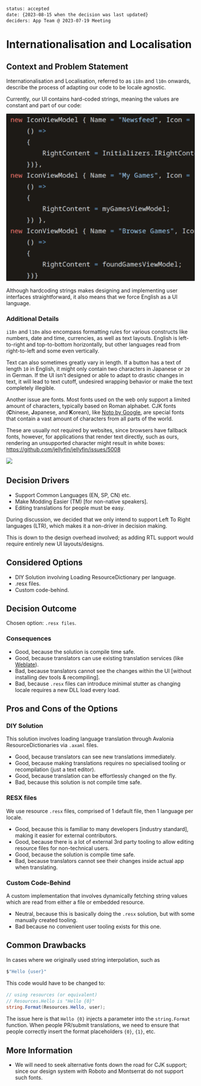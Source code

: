 ```
status: accepted  
date: {2023-08-15 when the decision was last updated}  
deciders: App Team @ 2023-07-19 Meeting  
```

# Internationalisation and Localisation

## Context and Problem Statement

Internationalisation and Localisation, referred to as `i18n` and `l10n` onwards, describe the process of adapting our code to be locale agnostic.

Currently, our UI contains hard-coded strings, meaning the values are constant and part of our code:

![Strings](./images/0007_unlocalised_strings.png)

Although hardcoding strings makes designing and implementing user interfaces straightforward, it also means that we force English as a UI language.

### Additional Details

`i18n` and `l10n` also encompass formatting rules for various constructs like numbers, date and time, currencies, as well as text layouts. English is left-to-right and top-to-bottom horizontally, but other languages read from right-to-left and some even vertically. 

Text can also sometimes greatly vary in length. If a button has a text of length `10` in English, it might only contain two characters in Japanese or `20` in German. If the UI isn't designed or able to adapt to drastic changes in text, it will lead to text cutoff, undesired wrapping behavior or make the text completely illegible.

Another issue are fonts. Most fonts used on the web only support a limited amount of characters, typically based on Roman alphabet. CJK fonts (**C**hinese, **J**apanese, and **K**orean), like [Noto by Google](https://fonts.google.com/noto), are special fonts that contain a vast amount of characters from all parts of the world.

These are usually not required by websites, since browsers have fallback fonts, however, for applications that render text directly, such as ours, rendering an unsupported character might result in white boxes: https://github.com/jellyfin/jellyfin/issues/5008

![](https://user-images.githubusercontent.com/39822140/104345555-d5045c00-5541-11eb-953d-f3943a6c63ee.png)

## Decision Drivers

* Support Common Languages (EN, SP, CN) etc.  
* Make Modding Easier (TM) [for non-native speakers].  
* Editing translations for people must be easy.  

During discussion, we decided that we only intend to support Left To Right languages (LTR), which makes it a non-driver in decision making. 

This is down to the design overhead involved; as adding RTL support would require entirely new UI layouts/designs.

## Considered Options

* DIY Solution involving Loading ResourceDictionary per language.  
* .resx files.  
* Custom code-behind.  

## Decision Outcome

Chosen option: `.resx files`.

### Consequences

* Good, because the solution is compile time safe.  
* Good, because translators can use existing translation services (like [Weblate](https://docs.weblate.org/en/latest/formats/resx.html)).  
* Bad, because translators cannot see the changes within the UI [without installing dev tools & recompiling].  
* Bad, because `.resx` files can introduce minimal stutter as changing locale requires a new DLL load every load.  

## Pros and Cons of the Options

### DIY Solution

This solution involves loading language translation through Avalonia ResourceDictionaries via `.axaml` files.  

* Good, because translators can see new translations immediately.  
* Good, because making translations requires no specialised tooling or recompilation (just a text editor).  
* Good, because translation can be effortlessly changed on the fly.  
* Bad, because this solution is not compile time safe.  

### RESX files

We use resource `.resx` files, comprised of 1 default file, then 1 language per locale.

* Good, because this is familiar to many developers [industry standard], making it easier for external contributors.  
* Good, because there is a lot of external 3rd party tooling to allow editing resource files for non-technical users.  
* Good, because the solution is compile time safe.  
* Bad, because translators cannot see their changes inside actual app when translating.  

### Custom Code-Behind

A custom implementation that involves dynamically fetching string values which are read from either a file or embedded resource.

* Neutral, because this is basically doing the `.resx` solution, but with some manually created tooling.  
* Bad because no convenient user tooling exists for this one.  

## Common Drawbacks

In cases where we originally used string interpolation, such as 

```csharp
$"Hello {user}"
```

This code would have to be changed to:

```csharp
// using resources (or equivalent)
// Resources.Hello is "Hello {0}"
string.Format(Resources.Hello, user);
```

The issue here is that `Hello {0}` injects a parameter into the `string.Format` function. When people PR/submit translations, we need to ensure that people correctly insert the format placeholders `{0}`, `{1}`, etc.

## More Information

- We will need to seek alternative fonts down the road for CJK support; since our design system with Roboto and Montserrat do not support such fonts.